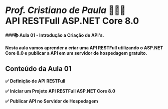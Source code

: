 
# <b><i>Prof. Cristiano de Paula</i> 👨🏽‍🏫<br /> API RESTFull ASP.NET Core 8.0<b />
###📚 Aula 01 - Introdução a Criação de API's.<br /><br />Nesta aula vamos aprender a criar uma API RESTFull utilizando o ASP.NET Core 8.0 e publicar a API em um servidor de hospedagem gratuito.

## <b>Conteúdo da Aula 01<b>

<p>✅ Definição de API RESTFull</p>
<p>✅ Iniciar um Projeto API RESTFull ASP.NET Core 8.0</p>
<p>✅ Publicar API no Servidor de Hospedagem</p>
